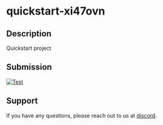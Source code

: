 
# quickstart-xi47ovn

## Description
Quickstart project

## Submission
<a href="https://mision.app/quickstart/quickstart-xi47ovn" target="_blank"><img src="https://img.shields.io/badge/mision-submit_for_review-brightgreen?style=for-the-badge" alt="Test"></a>

## Support
If you have any questions, please reach out to us at [discord](https://discord.gg/y5cq5vY3qz).

